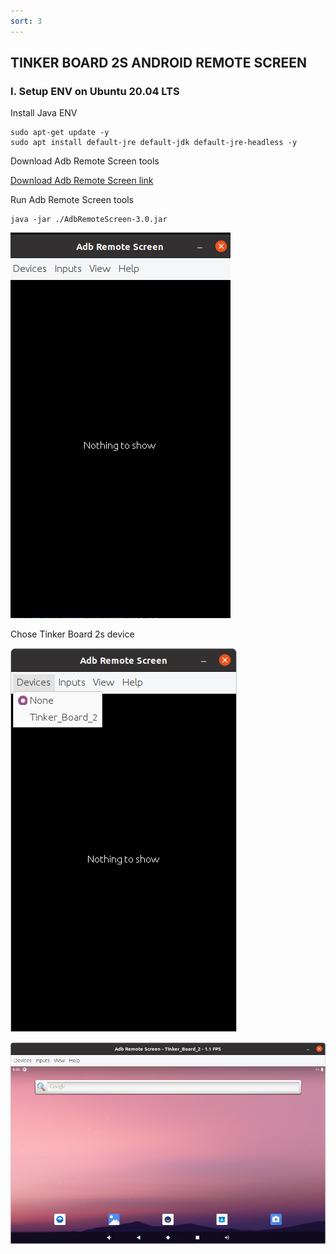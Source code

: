 ```yaml
---
sort: 3
---
```


## TINKER BOARD 2S ANDROID REMOTE SCREEN

### I. Setup ENV on Ubuntu 20.04 LTS

Install Java ENV
```shell
sudo apt-get update -y
sudo apt install default-jre default-jdk default-jre-headless -y

```

Download Adb Remote Screen tools

[Download Adb Remote Screen link](https://github.com/MajeurAndroid/Adb-Remote-Screen/releases/download/3.0/AdbRemoteScreen-3.0.jar)

Run Adb Remote Screen tools

```shell
java -jar ./AdbRemoteScreen-3.0.jar
```


![this screenshot](/images/tinker_board_2s_remote_1.png)

Chose Tinker Board 2s device

![this screenshot](/images/tinker_board_2s_remote_2.png)


![this screenshot](/images/tinker_board_2s_remote_3.png)













